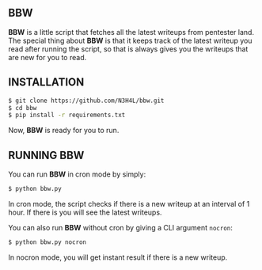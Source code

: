 ## BBW

**BBW** is a little script that fetches all the latest writeups from pentester land.
The special thing about **BBW** is that it keeps track of the latest writeup you read after running the script, so that is always gives you the writeups that are new for you to read.

## INSTALLATION

```bash
$ git clone https://github.com/N3H4L/bbw.git
$ cd bbw
$ pip install -r requirements.txt
```

Now, **BBW** is ready for you to run.

## RUNNING BBW

You can run **BBW** in cron mode by simply:

```bash
$ python bbw.py
```

In cron mode, the script checks if there is a new writeup at an interval of 1 hour. If there is you will see the latest writeups.

You can also run **BBW** without cron by giving a CLI argument `nocron`:

```bash
$ python bbw.py nocron
```

In nocron mode, you will get instant result if there is a new writeup.